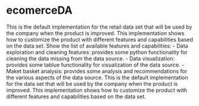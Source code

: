 # ecomerceDA
This is the default implementation for the retail data set that will be used by the company when the product is improved.
This implementation shows how to customize the product with different features and capabilities based on the data set.
Show the list of available features and capabilities:
    - Data exploration and cleaning features: provides some python functionality for cleaning the data missing from the data source.
    - Data visualization: provides some tablue functionality for visualization of the data source.
    - Maket basket analysis: provides some analysis and recommendations for the various aspects of the data source. This is the default implementation for the data set that will be used by the company when the product is improved. This implementation shows how to customize the product with different features and capabilities based on the data set.
